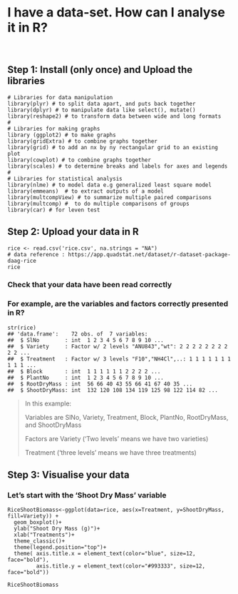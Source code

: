 # **I have a data-set. How can I analyse it in R?**
<br />

## **Step 1: Install (only once) and Upload the libraries**

```
# Libraries for data manipulation
library(plyr) # to split data apart, and puts back together
library(dplyr) # to manipulate data like select(), mutate()
library(reshape2) # to transform data between wide and long formats
#
# Libraries for making graphs
library (ggplot2) # to make graphs
library(gridExtra) # to combine graphs together
library(grid) # to add an nx by ny rectangular grid to an existing plot
library(cowplot) # to combine graphs together
library(scales) # to determine breaks and labels for axes and legends
#
# Libraries for statistical analysis
library(nlme) # to model data e.g generalized least square model
library(emmeans)  # to extract outputs of a model
library(multcompView) # to summarize multiple paired comparisons
library(multcomp) #  to do multiple comparisons of groups
library(car) # for leven test
```

## **Step 2: Upload your data in R**

```
rice <- read.csv('rice.csv', na.strings = "NA") 
# data reference : https://app.quadstat.net/dataset/r-dataset-package-daag-rice
rice
```

### **Check that your data have been read correctly**

### **For example, are the variables and factors correctly presented in R?**

```
str(rice)
## 'data.frame':    72 obs. of  7 variables:
##  $ SlNo        : int  1 2 3 4 5 6 7 8 9 10 ...
##  $ Variety     : Factor w/ 2 levels "ANU843","wt": 2 2 2 2 2 2 2 2 2 2 ...
##  $ Treatment   : Factor w/ 3 levels "F10","NH4Cl",..: 1 1 1 1 1 1 1 1 1 1 ...
##  $ Block       : int  1 1 1 1 1 1 2 2 2 2 ...
##  $ PlantNo     : int  1 2 3 4 5 6 7 8 9 10 ...
##  $ RootDryMass : int  56 66 40 43 55 66 41 67 40 35 ...
##  $ ShootDryMass: int  132 120 108 134 119 125 98 122 114 82 ...
```

>In this example:
>
>Variables are SlNo, Variety, Treatment, Block, PlantNo, RootDryMass, and ShootDryMass
> 
>Factors are Variety (‘Two levels’ means we have two varieties)
>
>Treatment (‘three levels’ means we have three treatments)

## **Step 3: Visualise your data**

### **Let’s start with the ‘Shoot Dry Mass’ variable**

```
RiceShootBiomass<-ggplot(data=rice, aes(x=Treatment, y=ShootDryMass, fill=Variety)) +
  geom_boxplot()+
  ylab("Shoot Dry Mass (g)")+ 
  xlab("Treatments")+
  theme_classic()+ 
  theme(legend.position="top")+
  theme( axis.title.x = element_text(color="blue", size=12, face="bold"),
         axis.title.y = element_text(color="#993333", size=12, face="bold"))

RiceShootBiomass
```

















